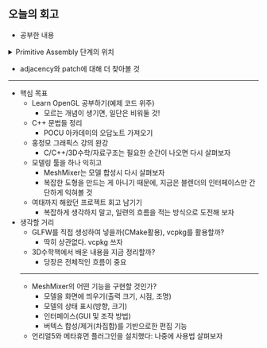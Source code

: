 ## 오늘의 회고
- 공부한 내용
<details>
<summary>Primitive Assembly 단계의 위치</summary>
<div markdown="1">

- Tesselation Evaluation Shader와 Geometry Shader 단계의 앞에 Primitive Assembly가 들어갈 수 없는 이유
    - 각 단계는 서로 다른 자료형으로 primitive를 입력받고 출력하기 때문
        - Primitive Assembly는 점, 선, 삼각형을 출력
        - Tesselation Evaluation Shader: patch라고 불리는 별개의 자료형으로 primitive를 받음
        - Geometry Shader: 점, 선, 삼각형 뿐만 아니라, Adjacency가 포함된 선 및 삼각형을 입력으로 받음
참고 링크: https://stackoverflow.com/questions/61899299/what-happens-at-the-primitive-assembly-stage-in-opengl

</div>
</details>

- adjacency와 patch에 대해 더 찾아볼 것

---
- 핵심 목표
    - Learn OpenGL 공부하기(예제 코드 위주)
        - 모르는 개념이 생기면, 일단은 비워둘 것!
    - C++ 문법들 정리
        - POCU 아카데미의 오답노트 가져오기
    - 홍정모 그래픽스 강의 완강
        - C/C++/3D수학/자료구조는 필요한 순간이 나오면 다시 살펴보자
    - 모델링 툴을 하나 익히고
        - MeshMixer는 모델 합성시 다시 살펴보자
        - 복잡한 도형을 만드는 게 아니기 때문에, 지금은 블렌더의 인터페이스만 간단하게 익혀볼 것
    - 여태까지 해왔던 프로젝트 회고 남기기
        - 복잡하게 생각하지 말고, 일련의 흐름을 적는 방식으로 도전해 보자
- 생각할 거리
    - GLFW를 직접 생성하여 넣을까(CMake활용), vcpkg를 활용할까?
        - 딱히 상관없다. vcpkg 쓰자
    - 3D수학책에서 배운 내용을 지금 정리할까?
        - 당장은 전체적인 흐름이 중요
    ---
    - MeshMixer의 어떤 기능을 구현할 것인가?
        - 모델을 화면에 띄우기(출력 크기, 시점, 조명)
        - 모델의 상태 표시(방향, 크기)
        - 인터페이스(GUI 및 조작 방법)
        - 버텍스 합성/제거(차집합)를 기반으로한 편집 기능
    - 언리얼5와 메타휴먼 플러그인을 설치했다: 나중에 사용법 살펴보자
